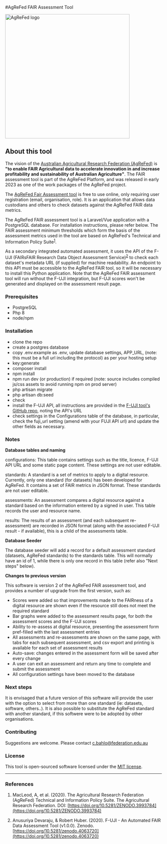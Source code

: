 #AgReFed FAIR Assessment Tool

<a href="https://laravel.com" target="_blank"><img src="https://www.agrefed.org.au/images/AgReFed-Logo.jpg?v2" alt="AgReFed logo" width="400"></a>

## About this tool
The vision of the [Australian Agricultural Research Federation (AgReFed)](https://www.agrefed.org.au/) is **"to enable FAIR Agricultural data to accelerate innovation in and increase profitability and sustainability of Australian Agriculture"**. The FAIR assessment tool is part of the AgReFed Platform, and was released in early 2023 as one of the work packages of the AgReFed project.

The [AgReFed Fair Assessment tool](http://assessment.agrefed.org.au) is free to use online, only requiring user registration (email, organisation, role). It is an application that allows data custodians and others to check datasets against the AgReFed FAIR data metrics. 

The AgReFed FAIR assessment tool is a Laravel/Vue application with a PostgreSQL database. For installation instructions, please refer below. The FAIR assessment minimum thresholds which form the basis of the assessment metrics used in the tool are based on AgReFed's Technical and Information Policy Suite<sup>[1](#references)</sup>.

As a secondary integrated automated assessment, it uses the API of the F-UJI (FAIRsFAIR Research Data Object Assessment Service)<sup>[2](#references)</sup> to check each dataset's metadata URL (if supplied) for machine readability. An endpoint to this API must be accessible to the AgReFed FAIR tool, so it will be necessary to install this Python application. Note that the AgReFed FAIR assessment tool will run without the F-UJI integration, but F-UJI scores won't be generated and displayed on the assessment result page. 

### Prerequisites
- PostgreSQL
- Php 8
- node/npm


### Installation
- clone the repo
- create a postgres database
- copy .env.example as .env, update database settings, APP_URL, (note: this must be a full url including the protocol) as per your hosting setup 
- key:generate
- composer install
- npm install
- npm run dev (or production) if required (note: source includes compiled js/css assets to avoid running npm on prod server)
- php artisan migrate
- php artisan db:seed
- check 
- install the F-UJI API, all instructions are provided in the [F-UJI tool's GitHub repo](https://github.com/pangaea-data-publisher/fuji), noting the API's URL
- check settings in the Configurations table of the database, in particular, check the fuji_url setting (amend with your FUJI API url) and update the other fields as necessary.

### Notes
**Database tables and naming**

configurations: This table contains settings such as the title, licence, F-UJI API URL and some static page content. These settings are not user editable.

standards: A standard is a set of metrics to apply to a digital resource. Currently, only one standard (for datasets) has been developed for AgReFed. It contains a set of FAIR metrics in JSON format. These standards are not user editable.

assessments: An assessment compares a digital resource against a standard based on the information entered by a signed in user. This table records the user and resource name.

results: The results of an assessment (and each subsequent re-assessment) are recorded in JSON format (along with the associated F-UJI result - if available), this is a child of the assessments table.


**Database Seeder**

The database seeder will add a record for a default assessment standard (datasets, AgReFed standards) to the standards table. This will normally have an id of 1, while there is only one record in this table (refer also "Next steps" below).


**Changes to previous version**

This software is version 2 of the AgReFed FAIR assessment tool, and provides a number of upgrade from the first version, such as:
- Scores were added so that improvements made to the FAIRness of a digital resource are shown even if the resource still does not meet the required standard
- Bar graphs were added to the assessment results page, for both the assessment scores and the F-UJI scores
- Ability to re-assess at digital resource, presenting the assessment form pref-filled with the last assessment entries
- All assessments and re-assessments are shown on the same page, with tabs for each subsequent assessment, and csv export and printing is available for each set of assessment results
- Auto-save: changes entered in the assessment form will be saved after every change
- A user can exit an assessment and return any time to complete and submit the assessment
- All configuration settings have been moved to the database



### Next steps

It is envisaged that a future version of this software will provide the user with the option to select from more than one standard (ie: datasets, software, others..). It is also possible to substitute the AgReFed standard with another standard, if this softwere were to be adopted by other organisations.


### Contributing

Suggestions are welcome. Please contact c.bahlo@federation.edu.au


### License

This tool is open-sourced software licensed under the [MIT license](https://opensource.org/licenses/MIT).

<hr>

### References

1. MacLeod, A, et al. (2020). The Agricultural Research Federation (AgReFed) Technical and Information Policy Suite. The Agricultural Research Federation. DOI: [https://doi.org/10.5281/ZENODO.3993784](https://doi.org/10.5281/ZENODO.3993784)  

2. Anusuriya Devaraju, & Robert Huber. (2020). F-UJI - An Automated FAIR Data Assessment Tool (v1.0.0). Zenodo. [https://doi.org/10.5281/zenodo.4063720](https://doi.org/10.5281/zenodo.4063720)

